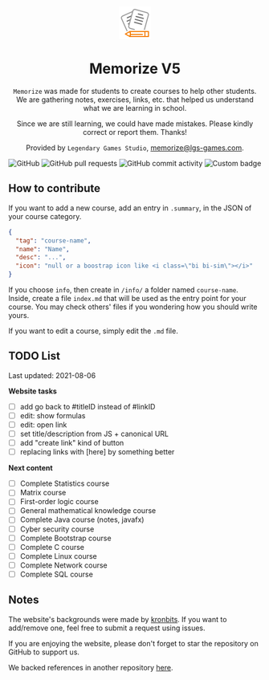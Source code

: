 <div align="center">
<br>

![icon](.github/icon64.png)

<h1>Memorize V5</h1>

`Memorize` was made for students to create courses to help
other students. We are gathering notes, exercises, links, etc.
that helped us understand what we are learning in school.

Since we are still learning, we could have made mistakes. 
Please kindly correct or report them. Thanks!

Provided by `Legendary Games Studio`,
[memorize@lgs-games.com](mailto:memorize@lgs-games.com).
</div>

<div align="center">

![GitHub](https://img.shields.io/github/license/lgs-games/memorize)
![GitHub pull requests](https://img.shields.io/github/issues-pr-closed/lgs-games/memorize?color=%23a0)
![GitHub commit activity](https://img.shields.io/github/commit-activity/m/lgs-games/memorize)
![Custom badge](https://img.shields.io/endpoint?label=views&logoColor=success&url=https%3A%2F%2Fmemorize.lgs-games.com%2Fen%2Fcounter)
</div>

## How to contribute

If you want to add a new course, add an entry in
``.summary``, in the JSON of your course category.

```json
{
  "tag": "course-name",
  "name": "Name",
  "desc": "...",
  "icon": "null or a boostrap icon like <i class=\"bi bi-sim\"></i>"
}
```

If you choose ``info``,
then create in ``/info/`` a folder named `course-name`.
Inside, create a file ``index.md`` that will be used as the entry
point for your course.
You may check others' files if you wondering
how you should write yours.

If you want to edit a course, simply edit the ``.md``
file.

## TODO List 

Last updated: 2021-08-06

**Website tasks**

* [ ] add go back to #titleID instead of #linkID
* [ ] edit: show formulas
* [ ] edit: open link
* [ ] set title/description from JS + canonical URL
* [ ] add "create link" kind of button
* [ ] replacing links with [here] by something better

**Next content**

* [ ] Complete Statistics course
* [ ] Matrix course
* [ ] First-order logic course
* [ ] General mathematical knowledge course
* [ ] Complete Java course (notes, javafx)
* [ ] Cyber security course
* [ ] Complete Bootstrap course
* [ ] Complete C course
* [ ] Complete Linux course
* [ ] Complete Network course
* [ ] Complete SQL course

## Notes

The website's backgrounds were made
by [kronbits](https://kronbits.itch.io/backgrounds).
If you want to add/remove one, feel free to submit
a request using issues.

If you are enjoying the website, please don't forget
to star the repository on GitHub to support us.

We backed references in another
repository [here](https://github.com/memorize-code/memorize-references).